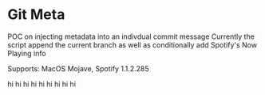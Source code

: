 # Git Meta

POC on injecting metadata into an indivdual commit message
Currently the script append the current branch as well as
conditionally add Spotify's Now Playing info 

Supports: MacOS Mojave, Spotify 1.1.2.285


hi
hi
hi
hi
hi
hi
hi
hi
hi
